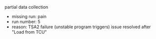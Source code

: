 partial data collection
* missing run: pain
* run number: 5
* reason: TSA2 failure (unstable program triggers)
issue resolved after "Load from TCU"

